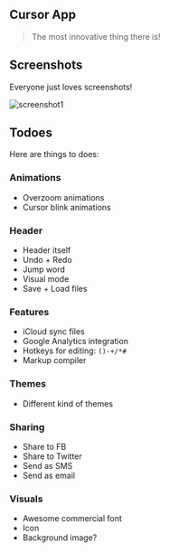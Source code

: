Cursor App
----------
> The most innovative thing there is!

## Screenshots 

Everyone just loves screenshots!

![screenshot1](http://i.imgur.com/HAEQ5YJ.jpg)

## Todoes

Here are things to does:

### Animations

- Overzoom animations
- Cursor blink animations

### Header

- Header itself
- Undo + Redo
- Jump word
- Visual mode
- Save + Load files

### Features

- iCloud sync files
- Google Analytics integration
- Hotkeys for editing: ```()-+/*#```
- Markup compiler

### Themes

- Different kind of themes

### Sharing

- Share to FB
- Share to Twitter
- Send as SMS
- Send as email

### Visuals

- Awesome commercial font
- Icon
- Background image?
